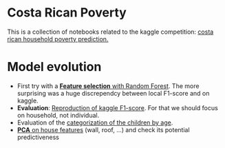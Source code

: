 # Costa Rican Poverty

This is a collection of notebooks related to the kaggle competition: [costa rican household poverty prediction.](https://www.kaggle.com/c/costa-rican-household-poverty-prediction)

# Model evolution

* First try with a [**Feature selection** with Random Forest](feature-selection-with-random-forest.ipynb). The more surprising was a huge discrependcy between local F1-score and on kaggle.
* **Evaluation**: [Reproduction of kaggle F1-score](how-to-reproduces-macro-f1-score-locally.ipynb). For that we should focus on household, not individual.
* Evaluation of the [categorization of the children by age]().
* [**PCA** on house features](feature-engineering-children.ipynb) (wall, roof, ...) and check its potential predictiveness
